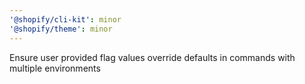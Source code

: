 ```yaml
---
'@shopify/cli-kit': minor
'@shopify/theme': minor
---
```


Ensure user provided flag values override defaults in commands with multiple environments
